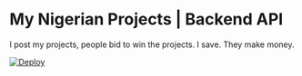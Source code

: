 # My Nigerian Projects | Backend API
I post my projects, people bid to win the projects. I save. They make money. 

[![Deploy](https://www.herokucdn.com/deploy/button.svg)](https://dashboard.heroku.com/apps/backend-my-nigerian-projects/activity)
